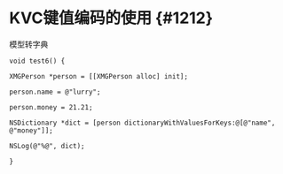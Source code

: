 # KVC键值编码的使用 {#1212}

模型转字典

`void test6() {`

`XMGPerson *person = [[XMGPerson alloc] init];`

`person.name = @"lurry";`

`person.money = 21.21;`

`NSDictionary *dict = [person dictionaryWithValuesForKeys:@[@"name", @"money"]];`

`NSLog(@"%@", dict);`

`}`

